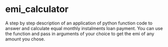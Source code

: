 # emi_calculator
A step by step description of an application of python function code to answer and calculate equal monthly instalments loan payment.
You can use the function and pass in arguments of your choice to get the emi of any amount you chose.
